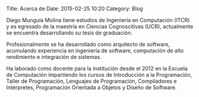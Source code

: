 Title: Acerca de
Date: 2015-02-25 10:20
Category: Blog

Diego Munguía Molina tiene estudios de Ingeniería en Computación (ITCR) y es egresado de la maestría en Ciencias Cognoscitivas (UCR), actualmente se encuentra desarrollando su tesis de graduación.  

Profesionalmente se ha desarrollado como arquitecto de software, acumulando experiencia en ingeniería de software, computación de alto rendimiento e integración de sistemas.  
  
Ha laborado como docente para la institución desde el 2012 en la Escuela de Computación impartiendo los cursos de Introducción a la Programación, Taller de Programación, Lenguajes de Programación, Compiladores e Intérpretes, Programación Orientada a Objetos y Diseño de Software.
